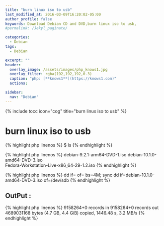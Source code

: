 ```yaml
---
title: "burn linux iso to usb"
last_modified_at: 2016-03-09T16:20:02-05:00
author_profile: false
keywords: Download Debian CD and DVD,burn linux iso to usb,
#permalink: /Jekyl_paginate/

categories:
  - Debian
tags:
  - Debian

excerpt: ""
header:
  overlay_image: /assets/images/php_knows1.jpg
  overlay_filter: rgba(192,192,192,0.3)
  caption: "php: [**knows1**](https://knows1.com)"
  actions:

sidebar:
  nav: "Debian"
---
```

{% include tocc icon="cog" title="burn linux iso to usb" %}

# burn linux iso to usb

{% highlight php linenos %}
$ ls
{% endhighlight %}

{% highlight php linenos %}
debian-9.2.1-arm64-DVD-1.iso
debian-10.1.0-amd64-DVD-3.iso  
Fedora-Workstation-Live-x86_64-29-1.2.iso
{% endhighlight %}

{% highlight php linenos %}
 dd if=<file> of=<device> bs=4M; sync
 dd if=debian-10.1.0-amd64-DVD-3.iso of=/dev/sdb
{% endhighlight %}

## OutPut :

{% highlight php linenos %}
9158264+0 records in
9158264+0 records out
4689031168 bytes (4.7 GB, 4.4 GiB) copied, 1446.48 s, 3.2 MB/s
{% endhighlight %}
